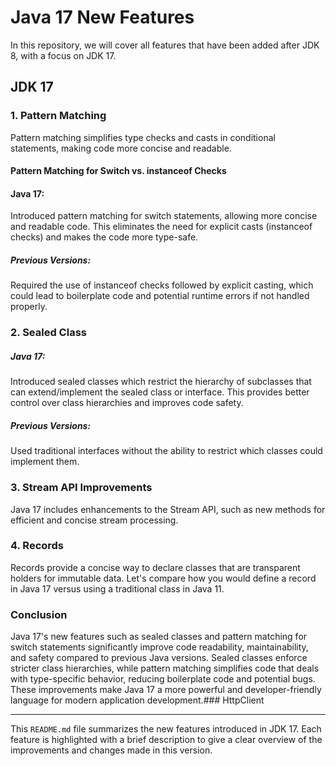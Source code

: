# Java 17 New Features

In this repository, we will cover all features that have been added after JDK 8, with a focus on JDK 17.


## JDK 17


### 1. Pattern Matching 
Pattern matching simplifies type checks and casts in conditional statements, making code more concise and readable.

#### Pattern Matching for Switch vs. instanceof Checks
#### Java 17:
Introduced pattern matching for switch statements, allowing more concise and readable code. This eliminates the need for explicit casts (instanceof checks) and makes the code more type-safe.
##### Previous Versions:
Required the use of instanceof checks followed by explicit casting, which could lead to boilerplate code and potential runtime errors if not handled properly.


### 2. Sealed Class

##### Java 17:
Introduced sealed classes which restrict the hierarchy of subclasses that can extend/implement the sealed class or interface. This provides better control over class hierarchies and improves code safety.
##### Previous Versions:
Used traditional interfaces without the ability to restrict which classes could implement them.

### 3. Stream API Improvements
Java 17 includes enhancements to the Stream API, such as new methods for efficient and concise stream processing.


### 4. Records

Records provide a concise way to declare classes that are transparent holders for immutable data. Let's compare how you would define a record in Java 17 versus using a traditional class in Java 11.


### Conclusion
Java 17's new features such as sealed classes and pattern matching for switch statements significantly improve code readability, maintainability, and safety compared to previous Java versions. Sealed classes enforce stricter class hierarchies, while pattern matching simplifies code that deals with type-specific behavior, reducing boilerplate code and potential bugs. These improvements make Java 17 a more powerful and developer-friendly language for modern application development.### HttpClient

---

This `README.md` file summarizes the new features introduced in JDK 17. Each feature is highlighted with a brief description to give a clear overview of the improvements and changes made in this version.
